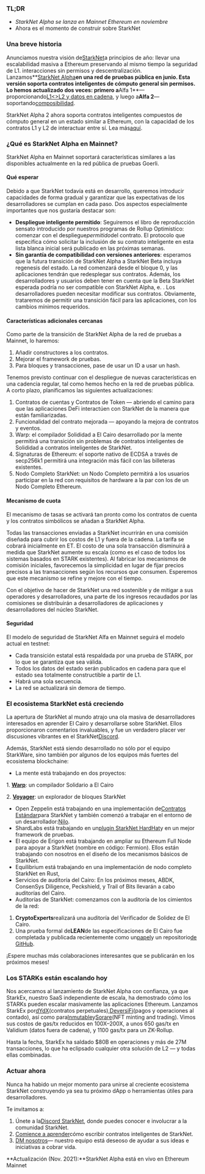 ### TL;DR

* *StarkNet Alpha se lanza en Mainnet Ethereum en noviembre*
* Ahora es el momento de construir sobre StarkNet

### Una breve historia

Anunciamos nuestra visión de[StarkNet](https://starkware.co/product/starknet/)a principios de año: llevar una escalabilidad masiva a Ethereum preservando al mismo tiempo la seguridad de L1. interacciones sin permisos y descentralización.\
Lanzamos**[StarkNet Alpha](https://medium.com/starkware/starknet-planets-alpha-on-ropsten-e7494929cb95)**en una red de pruebas pública en junio. Esta versión soporta contratos inteligentes de cómputo general sin permisos. Lo hemos actualizado dos veces: primero a**Alfa 1**— proporcionando[L1<>L2 y datos en cadena](https://medium.com/starkware/starknet-alpha-1-90c3348cca4f), y luego a**Alfa 2**— soportando[composibilidad](https://medium.com/starkware/starknet-alpha-2-4aa116f0ecfc).

StarkNet Alpha 2 ahora soporta contratos inteligentes compuestos de cómputo general en un estado similar a Ethereum, con la capacidad de los contratos L1 y L2 de interactuar entre sí. Lea más[aquí](https://www.cairo-lang.org/docs/hello_starknet/index.html).

### ¿Qué es StarkNet Alpha en Mainnet?

StarkNet Alpha en Mainnet soportará características similares a las disponibles actualmente en la red pública de pruebas Goerli.

#### **Qué esperar**

Debido a que StarkNet todavía está en desarrollo, queremos introducir capacidades de forma gradual y garantizar que las expectativas de los desarrolladores se cumplan en cada paso. Dos aspectos especialmente importantes que nos gustaría destacar son:

* **Despliegue inteligente permitido**: Seguiremos el libro de reproducción sensato introducido por nuestros programas de Rollup Optimistico: comenzar con el despliegue*permitido*del contrato. El protocolo que especifica cómo solicitar la inclusión de su contrato inteligente en esta lista blanca inicial será publicado en las próximas semanas.
* **Sin garantía de compatibilidad con versiones anteriores**: esperamos que la futura transición de StarkNet Alpha a StarkNet Beta incluya regenesis del estado. La red comenzará desde el bloque 0, y las aplicaciones tendrán que redesplegar sus contratos. Además, los desarrolladores y usuarios deben tener en cuenta que la Beta StarkNet esperada podría no ser compatible con StarkNet Alpha, e. . Los desarrolladores pueden necesitar modificar sus contratos. Obviamente, trataremos de permitir una transición fácil para las aplicaciones, con los cambios mínimos requeridos.

#### Características adicionales cercanas

Como parte de la transición de StarkNet Alpha de la red de pruebas a Mainnet, lo haremos:

1. Añadir constructores a los contratos.
2. Mejorar el framework de pruebas.
3. Para bloques y transacciones, pase de usar un ID a usar un hash.

Tenemos previsto continuar con el despliegue de nuevas características en una cadencia regular, tal como hemos hecho en la red de pruebas pública. A corto plazo, planificamos las siguientes actualizaciones:

1. Contratos de cuentas y Contratos de Token — abriendo el camino para que las aplicaciones DeFi interactúen con StarkNet de la manera que están familiarizadas.
2. Funcionalidad del contrato mejorada — apoyando la mejora de contratos y eventos.
3. Warp: el compilador Solididad a El Cairo desarrollado por la mente permitirá una transición sin problemas de contratos inteligentes de Solididad a contratos inteligentes de StarkNet.
4. Signaturas de Ethereum: el soporte nativo de ECDSA a través de secp256k1 permitirá una integración más fácil con las billeteras existentes.
5. Nodo Completo StarkNet: un Nodo Completo permitirá a los usuarios participar en la red con requisitos de hardware a la par con los de un Nodo Completo Ethereum.

#### Mecanismo de cuota

El mecanismo de tasas se activará tan pronto como los contratos de cuenta y los contratos simbólicos se añadan a StarkNet Alpha.

Todas las transacciones enviadas a StarkNet incurrirán en una comisión diseñada para cubrir los costos de L1 y fuera de la cadena. La tarifa se cobrará inicialmente en ET. El costo de una sola transacción disminuirá a medida que StarkNet aumente su escala (como es el caso de todos los sistemas basados en STARK existentes). Al fabricar los mecanismos de comisión iniciales, favorecemos la simplicidad en lugar de fijar precios precisos a las transacciones según los recursos que consumen. Esperemos que este mecanismo se refine y mejore con el tiempo.

Con el objetivo de hacer de StarkNet una red sostenible y de mitigar a sus operadores y desarrolladores, una parte de los ingresos recaudados por las comisiones se distribuirán a desarrolladores de aplicaciones y desarrolladores del núcleo StarkNet.

#### Seguridad

El modelo de seguridad de StarkNet Alfa en Mainnet seguirá el modelo actual en testnet:

* Cada transición estatal está respaldada por una prueba de STARK, por lo que se garantiza que sea válida.
* Todos los datos del estado serán publicados en cadena para que el estado sea totalmente constructible a partir de L1.
* Habrá una sola secuencia.
* La red se actualizará sin demora de tiempo.

### El ecosistema StarkNet está creciendo

La apertura de StarkNet al mundo atrajo una ola masiva de desarrolladores interesados en aprender El Cairo y desarrollarse sobre StarkNet. Ellos proporcionaron comentarios invaluables, y fue un verdadero placer ver discusiones vibrantes en el StarkNet[Discord](https://discord.gg/uJ9HZTUk2Y).

Además, StarkNet está siendo desarrollado no sólo por el equipo StarkWare, sino también por algunos de los equipos más fuertes del ecosistema blockchaine:

* La mente está trabajando en dos proyectos:

1. **[Warp](https://github.com/NethermindEth/warp)**: un compilador Solidario a El Cairo

2. **[Voyager](https://voyager.online/)**: un explorador de bloques StarkNet

* Open Zeppelin está trabajando en una implementación de[Contratos Estándar](https://github.com/OpenZeppelin/cairo-contracts/tree/main/contracts)para StarkNet y también comenzó a trabajar en el entorno de un desarrollador:[Nilo](https://github.com/martriay/nile).
* ShardLabs está trabajando en un[plugin StarkNet HardHat](https://github.com/Shard-Labs/starknet-hardhat-plugin)y en un mejor framework de pruebas.
* El equipo de Erigon está trabajando en ampliar su Ethereum Full Node para apoyar a StarkNet (nombre en código: Fermion). Ellos están trabajando con nosotros en el diseño de los mecanismos básicos de StarkNet.
* Equilibrium está trabajando en una implementación de nodo completo StarkNet en Rust,
* Servicios de auditoría del Cairo: En los próximos meses, ABDK, ConsenSys Diligence, Peckshield, y Trail of Bits llevarán a cabo auditorías del Cairo.
* Auditorías de StarkNet: comenzamos con la auditoría de los cimientos de la red:

1. **CryptoExperts**realizará una auditoría del Verificador de Solidez de El Cairo.
2. Una prueba formal de**LEAN**de las especificaciones de El Cairo fue completada y publicada recientemente como un[papel](https://arxiv.org/abs/2109.14534)y un repositorio[de GitHub](https://github.com/starkware-libs/formal-proofs).

¡Espere muchas más colaboraciones interesantes que se publicarán en los próximos meses!

### Los STARKs están escalando hoy

Nos acercamos al lanzamiento de StarkNet Alpha con confianza, ya que StarkEx, nuestro SaaS independiente de escala, ha demostrado cómo los STARKs pueden escalar masivamente las aplicaciones Ethereum. Lanzamos StarkEx por[dYdX](https://dydx.exchange/)(contratos perpetuales),[DeversiFi](https://www.deversifi.com/)(pagos y operaciones al contado), así como para[Inmutable](https://www.immutable.com/)y[Sorare](https://sorare.com/)(NFT minting and trading). Vimos sus costos de gas/tx reducidos en 100X–200X, a unos 650 gas/tx en Validium (datos fuera de cadena), y 1100 gas/tx para un ZK-Rollup.

Hasta la fecha, StarkEx ha saldado $80B en operaciones y más de 27M transacciones, lo que ha eclipsado cualquier otra solución de L2 — y todas ellas combinadas.

### Actuar ahora

Nunca ha habido un mejor momento para unirse al creciente ecosistema StarkNet construyendo ya sea tu próximo dApp o herramientas útiles para desarrolladores.

Te invitamos a:

1. Únete a la[Discord StarkNet](https://discord.gg/uJ9HZTUk2Y), donde puedes conocer e involucrar a la comunidad StarkNet.
2. [Comience a aprender](https://www.cairo-lang.org/docs/hello_starknet/index.html)cómo escribir contratos inteligentes de StarkNet.
3. [DM nosotros](https://twitter.com/StarkWareLtd)— nuestro equipo está deseoso de ayudar a sus ideas e iniciativas a cobrar vida.

**Actualización (Nov. 2021):**StarkNet Alpha está en vivo en Ethereum Mainnet